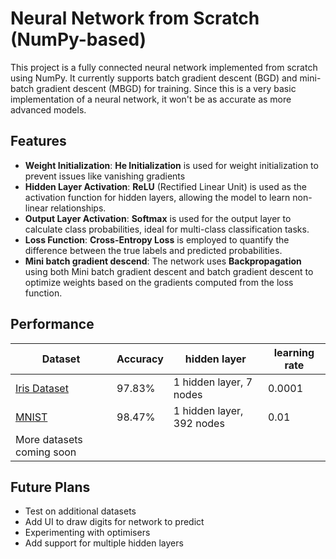 # Neural Network from Scratch (NumPy-based)

This project is a fully connected neural network implemented from scratch using NumPy. It currently supports batch gradient descent (BGD) and mini-batch gradient descent (MBGD) for training. Since this is a very basic implementation of a neural network, it won't be as accurate as more advanced models.

## Features

- **Weight Initialization**: **He Initialization** is used for weight initialization to prevent issues like vanishing gradients
- **Hidden Layer Activation**: **ReLU** (Rectified Linear Unit) is used as the activation function for hidden layers, allowing the model to learn non-linear relationships.
- **Output Layer Activation**: **Softmax** is used for the output layer to calculate class probabilities, ideal for multi-class classification tasks.
- **Loss Function**: **Cross-Entropy Loss** is employed to quantify the difference between the true labels and predicted probabilities.
- **Mini batch gradient descend**: The network uses **Backpropagation** using both Mini batch gradient descent and batch gradient descent to optimize weights based on the gradients computed from the loss function.


## Performance

| Dataset       | Accuracy | hidden layer | learning rate |
|--------------|----------| -------- | ------- |
| [Iris Dataset](https://en.wikipedia.org/wiki/Iris_flower_data_set) | 97.83%    | 1 hidden layer, 7 nodes | 0.0001 | 
| [MNIST](https://en.wikipedia.org/wiki/MNIST_database) | 98.47%    | 1 hidden layer, 392 nodes | 0.01 |
| More datasets coming soon


## Future Plans

- Test on additional datasets
- Add UI to draw digits for network to predict
- Experimenting with optimisers
- Add support for multiple hidden layers

